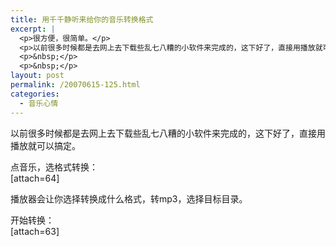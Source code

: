 ```yaml
---
title: 用千千静听来给你的音乐转换格式
excerpt: |
  <p>很方便，很简单。</p>
  <p>以前很多时候都是去网上去下载些乱七八糟的小软件来完成的，这下好了，直接用播放就可以搞定常见音乐格式间的互相转换。</p>
  <p>&nbsp;</p>
  <p>&nbsp;</p>
layout: post
permalink: /20070615-125.html
categories:
  - 音乐心情
---
```

以前很多时候都是去网上去下载些乱七八糟的小软件来完成的，这下好了，直接用播放就可以搞定。

点音乐，选格式转换：  
[attach=64]

播放器会让你选择转换成什么格式，转mp3，选择目标目录。

开始转换：  
[attach=63]